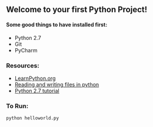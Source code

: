 ## Welcome to your first Python Project!

#### Some good things to have installed first:
* Python 2.7
* Git
* PyCharm

### Resources:
* [LearnPython.org](https://www.learnpython.org/en/Hello,_World!)
* [Reading and writing files in python](http://www.pythonforbeginners.com/files/reading-and-writing-files-in-python)
* [Python 2.7 tutorial](http://www.pitt.edu/~naraehan/python2/reading_writing_methods.html)


### To Run:
`python helloworld.py`